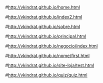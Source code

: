 #http://vkindrat.github.io/home.html

#http://vkindrat.github.io/index2.html

#http://vkindrat.github.io/sobre.html

#http://vkindrat.github.io/principal.html

#http://vkindrat.github.io/negocio/index.html

#http://vkindrat.github.io/nome/first.html

#http://vkindrat.github.io/site-loja/test.html

#http://vkindrat.github.io/quiz/quiz.html


